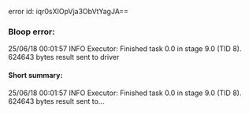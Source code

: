 error id: iqr0sXIOpVja3ObVtYagJA==
### Bloop error:

25/06/18 00:01:57 INFO Executor: Finished task 0.0 in stage 9.0 (TID 8). 624643 bytes result sent to driver
#### Short summary: 

25/06/18 00:01:57 INFO Executor: Finished task 0.0 in stage 9.0 (TID 8). 624643 bytes result sent to...